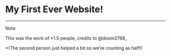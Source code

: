 # My First Ever Website!
---

> [!NOTE]
> This was the work of *1.5 people, credits to @doom2768_

*(The second person just helped a bit so we're counting as half!)
